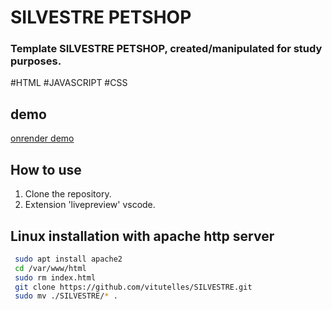 # SILVESTRE PETSHOP

### Template SILVESTRE PETSHOP, created/manipulated for study purposes.

#HTML
#JAVASCRIPT
#CSS

## demo 

[onrender demo](https://silvestre.onrender.com)

## How to use

1. Clone the repository.
2. Extension 'livepreview' vscode.


## Linux installation with apache http server
```bash
 sudo apt install apache2
 cd /var/www/html
 sudo rm index.html
 git clone https://github.com/vitutelles/SILVESTRE.git
 sudo mv ./SILVESTRE/* .
```
